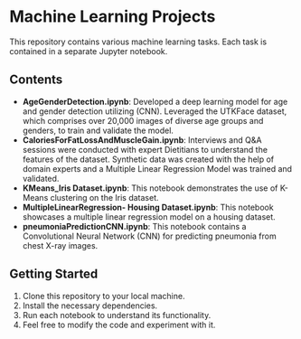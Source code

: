 # Machine Learning Projects

This repository contains various machine learning tasks. Each task is contained in a separate Jupyter notebook.

## Contents

- **AgeGenderDetection.ipynb**:
  Developed a deep learning model for age and gender detection 
  utilizing (CNN). Leveraged the UTKFace dataset, which 
  comprises over 20,000 images of diverse age groups and 
  genders, to train and validate the model.
- **CaloriesForFatLossAndMuscleGain.ipynb**:
  Interviews and Q&A sessions were conducted with expert 
  Dietitians to understand the features of the dataset. Synthetic 
  data was created with the help of domain experts and a 
  Multiple Linear Regression Model was trained and validated.
- **KMeans_Iris Dataset.ipynb**: This notebook demonstrates the use of K-Means clustering on the Iris dataset.
- **MultipleLinearRegression- Housing Dataset.ipynb**: This notebook showcases a multiple linear regression model on a housing dataset.
- **pneumoniaPredictionCNN.ipynb**: This notebook contains a Convolutional Neural Network (CNN) for predicting pneumonia from chest X-ray images.

## Getting Started

1. Clone this repository to your local machine.
2. Install the necessary dependencies.
3. Run each notebook to understand its functionality.
4. Feel free to modify the code and experiment with it.

